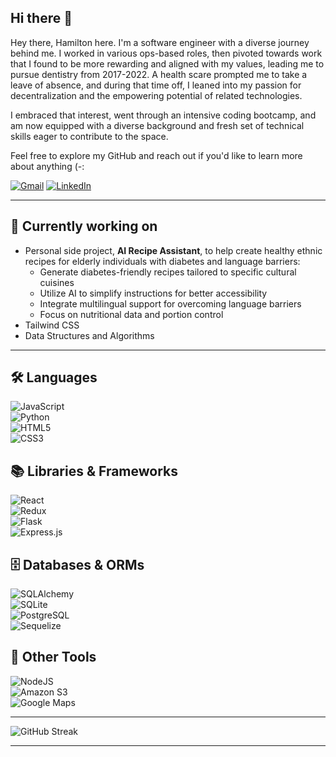 ## Hi there 👋  
Hey there, Hamilton here. I'm a software engineer with a diverse journey behind me. I worked in various ops-based roles, then pivoted towards work that I found to be more rewarding and aligned with my values, leading me to pursue dentistry from 2017-2022. A health scare prompted me to take a leave of absence, and during that time off, I leaned into my passion for decentralization and the empowering potential of related technologies.  

I embraced that interest, went through an intensive coding bootcamp, and am now equipped with a diverse background and fresh set of technical skills eager to contribute to the space.  

Feel free to explore my GitHub and reach out if you'd like to learn more about anything (-:  

[![Gmail](https://img.shields.io/badge/Gmail-D14836?style=for-the-badge&logo=gmail&logoColor=white)](mailto:zakrzewski.dayan@gmail.com)
[![LinkedIn](https://img.shields.io/badge/LinkedIn-%230077B5.svg?style=for-the-badge&logo=linkedin&logoColor=white)](https://www.linkedin.com/in/dayan-zakrzewski-870b77191)


---

## 🚀 Currently working on  
- Personal side project, **AI Recipe Assistant**, to help create healthy ethnic recipes for elderly individuals with diabetes and language barriers:  
  - Generate diabetes-friendly recipes tailored to specific cultural cuisines  
  - Utilize AI to simplify instructions for better accessibility  
  - Integrate multilingual support for overcoming language barriers  
  - Focus on nutritional data and portion control  
- Tailwind CSS  
- Data Structures and Algorithms   

---

## 🛠️ Languages  
![JavaScript](https://img.shields.io/badge/javascript-%23323330.svg?style=for-the-badge&logo=javascript&logoColor=%23F7DF1E)  
![Python](https://img.shields.io/badge/Python-4081B3?style=for-the-badge&logo=python&logoColor=ffe66a)  
![HTML5](https://img.shields.io/badge/HTML5-E34F26?style=for-the-badge&logo=html5&logoColor=white)  
![CSS3](https://img.shields.io/badge/CSS3-1572B6?style=for-the-badge&logo=css3&logoColor=white)  

## 📚 Libraries & Frameworks  
![React](https://img.shields.io/badge/react-%2320232a.svg?style=for-the-badge&logo=react&logoColor=%2361DAFB)  
![Redux](https://img.shields.io/badge/redux-%23593d88.svg?style=for-the-badge&logo=redux&logoColor=white)  
![Flask](https://img.shields.io/badge/flask-%23000.svg?style=for-the-badge&logo=flask&logoColor=white)  
![Express.js](https://img.shields.io/badge/express.js-%23404d59.svg?style=for-the-badge&logo=express&logoColor=%2361DAFB)  

## 🗄️ Databases & ORMs  
![SQLAlchemy](https://img.shields.io/badge/-SQLAlchemy-D71F00?style=for-the-badge)  
![SQLite](https://img.shields.io/static/v1?style=for-the-badge&message=SQLite&color=003B57&logo=SQLite&logoColor=FFFFFF&label=)  
![PostgreSQL](https://img.shields.io/static/v1?style=for-the-badge&message=PostgreSQL&color=4169E1&logo=PostgreSQL&logoColor=FFFFFF&label=)  
![Sequelize](https://img.shields.io/badge/Sequelize-52B0E7?style=for-the-badge&logo=Sequelize&logoColor=white)  

## 🔧 Other Tools  
![NodeJS](https://img.shields.io/badge/node.js-6DA55F?style=for-the-badge&logo=node.js&logoColor=white)  
![Amazon S3](https://img.shields.io/static/v1?style=for-the-badge&message=Amazon+S3&color=569A31&logo=Amazon+S3&logoColor=FFFFFF&label=)  
![Google Maps](https://img.shields.io/static/v1?style=for-the-badge&message=Google+Maps&color=4285F4&logo=Google+Maps&logoColor=FFFFFF&label=)  

---

![GitHub Streak](https://streak-stats.demolab.com/?user=dayanzzz&theme=highcontrast)

---


<!--
**Dayanzzz/Dayanzzz** is a ✨ _special_ ✨ repository because its `README.md` (this file) appears on your GitHub profile.

Here are some ideas to get you started:

- 🔭 I’m currently working on ...
- 🌱 I’m currently learning ...
- 👯 I’m looking to collaborate on ...
- 🤔 I’m looking for help with ...
- 💬 Ask me about ...
- 📫 How to reach me: ...
- 😄 Pronouns: ...
- ⚡ Fun fact: ...
-->
